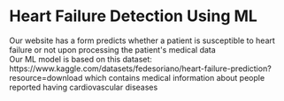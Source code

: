 <h1> Heart Failure Detection Using ML </h1>
Our website has a form predicts whether a patient is susceptible to heart failure or not upon processing the patient's medical data<br>
Our ML model is based on this dataset: https://www.kaggle.com/datasets/fedesoriano/heart-failure-prediction?resource=download which contains 
medical information about people reported having cardiovascular diseases<br>


